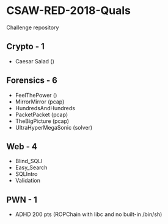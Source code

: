 # CSAW-RED-2018-Quals
Challenge repository

## Crypto - 1
- Caesar Salad ()

## Forensics - 6
- FeelThePower ()
- MirrorMirror (pcap)
- HundredsAndHundreds
- PacketPacket (pcap)
- TheBigPicture (pcap)
- UltraHyperMegaSonic (solver)

## Web - 4
- Blind_SQLI
- Easy_Search
- SQLIntro
- Validation 

## PWN - 1
- ADHD 200 pts (ROPChain with libc and no built-in /bin/sh)
